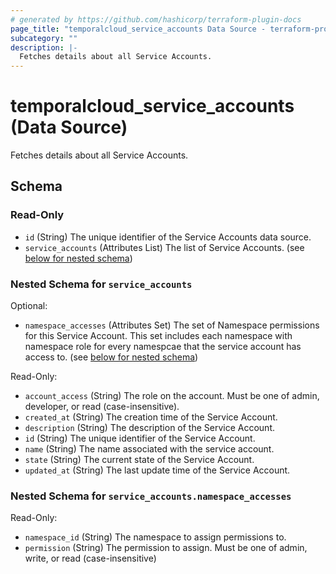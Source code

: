 ```yaml
---
# generated by https://github.com/hashicorp/terraform-plugin-docs
page_title: "temporalcloud_service_accounts Data Source - terraform-provider-temporalcloud"
subcategory: ""
description: |-
  Fetches details about all Service Accounts.
---
```


# temporalcloud_service_accounts (Data Source)

Fetches details about all Service Accounts.



<!-- schema generated by tfplugindocs -->
## Schema

### Read-Only

- `id` (String) The unique identifier of the Service Accounts data source.
- `service_accounts` (Attributes List) The list of Service Accounts. (see [below for nested schema](#nestedatt--service_accounts))

<a id="nestedatt--service_accounts"></a>
### Nested Schema for `service_accounts`

Optional:

- `namespace_accesses` (Attributes Set) The set of Namespace permissions for this Service Account. This set includes each namespace with namespace role for every namespcae that the service account has access to. (see [below for nested schema](#nestedatt--service_accounts--namespace_accesses))

Read-Only:

- `account_access` (String) The role on the account. Must be one of admin, developer, or read (case-insensitive).
- `created_at` (String) The creation time of the Service Account.
- `description` (String) The description of the Service Account.
- `id` (String) The unique identifier of the Service Account.
- `name` (String) The name associated with the service account.
- `state` (String) The current state of the Service Account.
- `updated_at` (String) The last update time of the Service Account.

<a id="nestedatt--service_accounts--namespace_accesses"></a>
### Nested Schema for `service_accounts.namespace_accesses`

Read-Only:

- `namespace_id` (String) The namespace to assign permissions to.
- `permission` (String) The permission to assign. Must be one of admin, write, or read (case-insensitive)
